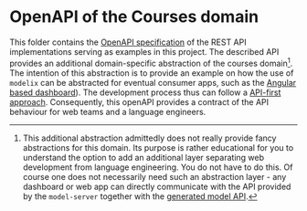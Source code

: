 # OpenAPI of the Courses domain

This folder contains the [OpenAPI specification](openapi.yaml) of the REST API implementations serving as examples in this project.
The described API provides an additional domain-specific abstraction of the courses domain[^1].
The intention of this abstraction is to provide an example on how the use of `modelix` can be abstracted for eventual consumer apps, such as the [Angular based dashboard](../spa-dashboard-angular/README.md)).
The development process thus can follow a [API-first approach](https://swagger.io/resources/articles/adopting-an-api-first-approach/).
Consequently, this openAPI provides a contract of the API behaviour for web teams and a language engineers.



[^1]: This additional abstraction admittedly does not really provide fancy abstractions for this domain. 
Its purpose is rather educational for you to understand the option to add an additional layer separating web development from language engineering.
You do not have to do this.
Of course one does not necessarily need such an abstraction layer - any dashboard or web app can directly communicate with the API provided by the `model-server` together with the [generated model API](../mps/README.md#generated-api).
